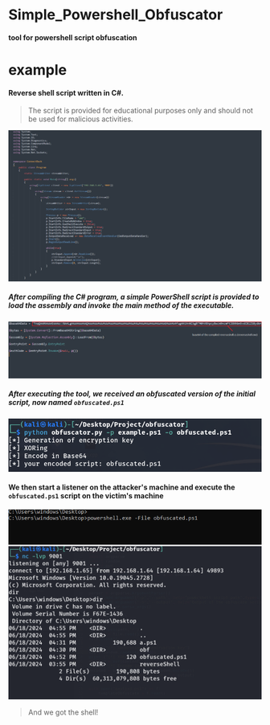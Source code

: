 # Simple_Powershell_Obfuscator

#### tool for powershell script obfuscation

# example

#### Reverse shell script written in C#. 
> The script is provided for educational purposes only and should not be used for malicious activities.

![Alt Text](image2.PNG)

##### After compiling the C# program, a simple PowerShell script is provided to load the assembly and invoke the main method of the executable.

![Alt Text](image4.PNG)

##### After executing the tool, we received an obfuscated version of the initial script, now named `obfuscated.ps1`

![Alt Text](image5.PNG)

#### We then start a listener on the attacker's machine and execute the `obfuscated.ps1` script on the victim's machine 

![Alt Text](image3.PNG)
![Alt Text](image1.PNG)

> And we got the shell!
